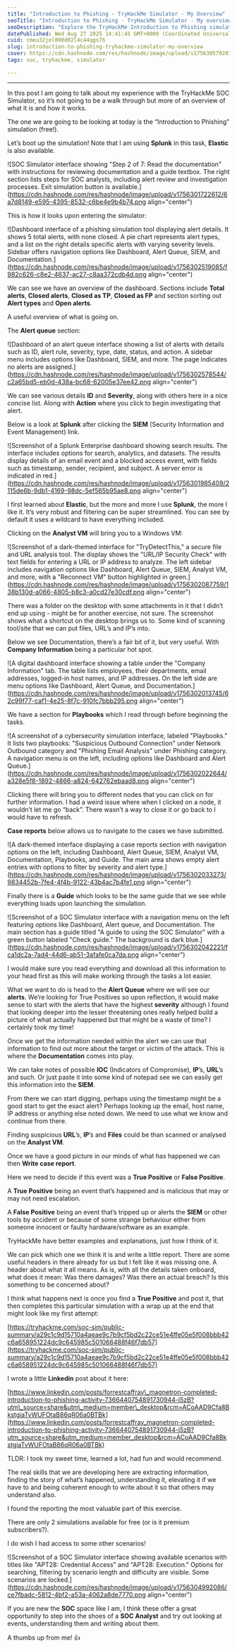 ```yaml
---
title: "Introduction to Phishing - TryHackMe Simulator - My Overview"
seoTitle: "Introduction to Phishing - TryHackMe Simulator - My overview"
seoDescription: "Explore the TryHackMe Introduction to Phishing simulator, learn investigative skills, and get insights into SOC Analyst tasks"
datePublished: Wed Aug 27 2025 14:41:45 GMT+0000 (Coordinated Universal Time)
cuid: cmeu32jel000d02l4c44qgs76
slug: introduction-to-phishing-tryhackme-simulator-my-overview
cover: https://cdn.hashnode.com/res/hashnode/image/upload/v1756305792072/6390dddb-325f-4724-8de5-5ef9c915de4c.png
tags: soc, tryhackme, simulator

---
```


---

In this post I am going to talk about my experience with the TryHackMe SOC Simulator, so it’s not going to be a walk through but more of an overview of what it is and how it works.

The one we are going to be looking at today is the “Introduction to Phishing” simulation (free!).

Let’s boot up the simulation! Note that I am using **Splunk** in this task, **Elastic** is also available.

![SOC Simulator interface showing "Step 2 of 7: Read the documentation" with instructions for reviewing documentation and a guide textbox. The right section lists steps for SOC analysts, including alert review and investigation processes. Exit simulation button is available.](https://cdn.hashnode.com/res/hashnode/image/upload/v1756301722612/6a7d8149-e595-4395-8532-c6be4e9b4b74.png align="center")

This is how it looks upon entering the simulator:

![Dashboard interface of a phishing simulation tool displaying alert details. It shows 5 total alerts, with none closed. A pie chart represents alert types, and a list on the right details specific alerts with varying severity levels. Sidebar offers navigation options like Dashboard, Alert Queue, SIEM, and Documentation.](https://cdn.hashnode.com/res/hashnode/image/upload/v1756302519085/f982c626-c8e2-4637-ac27-c8aa372cdb4d.png align="center")

We can see we have an overview of the dashboard. Sections include **Total alerts**, **Closed alerts**, **Closed as TP**, **Closed as FP** and section sorting out **Alert types** and **Open alerts**.

A useful overview of what is going on.

The **Alert queue** section:

![Dashboard of an alert queue interface showing a list of alerts with details such as ID, alert rule, severity, type, date, status, and action. A sidebar menu includes options like Dashboard, SIEM, and more. The page indicates no alerts are assigned.](https://cdn.hashnode.com/res/hashnode/image/upload/v1756302578544/c2a65bd5-eb0d-438a-bc68-62005e37ee42.png align="center")

We can see various details **ID** and **Severity**, along with others here in a nice concise list. Along with **Action** where you click to begin investigating that alert.

Below is a look at **Splunk** after clicking the **SIEM** (Security Information and Event Management) link.

![Screenshot of a Splunk Enterprise dashboard showing search results. The interface includes options for search, analytics, and datasets. The results display details of an email event and a blocked access event, with fields such as timestamp, sender, recipient, and subject. A server error is indicated in red.](https://cdn.hashnode.com/res/hashnode/image/upload/v1756301985409/2115de6b-9db1-4169-98dc-5ef565b95ae8.png align="center")

I first learned about **Elastic**, but the more and more I use **Splunk**, the more I like it. It’s very robust and filtering can be super streamlined. You can see by default it uses a wildcard to have everything included.

Clicking on the **Analyst VM** will bring you to a Windows VM:

![Screenshot of a dark-themed interface for "TryDetectThis," a secure file and URL analysis tool. The display shows the "URL/IP Security Check" with text fields for entering a URL or IP address to analyze. The left sidebar includes navigation options like Dashboard, Alert Queue, SIEM, Analyst VM, and more, with a "Reconnect VM" button highlighted in green.](https://cdn.hashnode.com/res/hashnode/image/upload/v1756302087759/138b130d-a066-4805-b8c3-a0cd27e30cdf.png align="center")

There was a folder on the desktop with some attachments in it that I didn’t end up using - might be for another exercise, not sure. The screenshot shows what a shortcut on the desktop brings us to. Some kind of scanning tool/site that we can put files, URL’s and IP’s into.

Below we see Documentation, there’s a fair bit of it, but very useful. With **Company Information** being a particular hot spot.

![A digital dashboard interface showing a table under the "Company Information" tab. The table lists employees, their departments, email addresses, logged-in host names, and IP addresses. On the left side are menu options like Dashboard, Alert Queue, and Documentation.](https://cdn.hashnode.com/res/hashnode/image/upload/v1756302013745/62c99f77-caf1-4e25-8f7c-910fc7bbb295.png align="center")

We have a section for **Playbooks** which I read through before beginning the tasks.

![A screenshot of a cybersecurity simulation interface, labeled "Playbooks." It lists two playbooks: "Suspicious Outbound Connection" under Network Outbound category and "Phishing Email Analysis" under Phishing category. A navigation menu is on the left, including options like Dashboard and Alert Queue.](https://cdn.hashnode.com/res/hashnode/image/upload/v1756302022644/a328e5f8-1892-4866-a824-642762ebaad8.png align="center")

Clicking there will bring you to different nodes that you can click on for further information. I had a weird issue where when I clicked on a node, it wouldn’t let me go “back”. There wasn’t a way to close it or go back to I would have to refresh.

**Case reports** below allows us to navigate to the cases we have submitted.

![A dark-themed interface displaying a case reports section with navigation options on the left, including Dashboard, Alert Queue, SIEM, Analyst VM, Documentation, Playbooks, and Guide. The main area shows empty alert entries with options to filter by severity and alert type.](https://cdn.hashnode.com/res/hashnode/image/upload/v1756302033273/9834452b-7fe4-4f4b-9122-43b4ac7b4fe1.png align="center")

Finally there is a **Guide** which looks to be the same guide that we see while everything loads upon launching the simulation.

![Screenshot of a SOC Simulator interface with a navigation menu on the left featuring options like Dashboard, Alert queue, and Documentation. The main section has a guide titled "A guide to using the SOC Simulator" with a green button labeled "Check guide." The background is dark blue.](https://cdn.hashnode.com/res/hashnode/image/upload/v1756302042221/fca1dc2a-7ad4-44d6-ab51-3afafe0ca7da.png align="center")

I would make sure you read everything and download all this information to your head first as this will make working through the tasks a lot easier.

What we want to do is head to the **Alert Queue** where we will see our **alerts**. We’re looking for True Positives so upon reflection, it would make sense to start with the alerts that have the highest **severity** although I found that looking deeper into the lesser threatening ones really helped build a picture of what actually happened but that might be a waste of time? I certainly took my time!

Once we get the information needed within the alert we can use that information to find out more about the target or victim of the attack. This is where the **Documentation** comes into play.

We can take notes of possible **IOC** (Indicators of Compromise), **IP**’s, **URL**’s and such. Or just paste it into some kind of notepad see we can easily get this information into the **SIEM**.

From there we can start digging, perhaps using the timestamp might be a good start to get the exact alert? Perhaps looking up the email, host name, IP address or anything else noted down. We need to use what we know and continue from there.

Finding suspicious **URL**’s, **IP**’s and **Files** could be than scanned or analysed on the **Analyst VM**.

Once we have a good picture in our minds of what has happened we can then **Write case report**.

Here we need to decide if this event was a **True Positive** or **False Positive**.

A **True Positive** being an event that’s happened and is malicious that may or may not need escalation.

A **False Positive** being an event that’s tripped up or alerts the **SIEM** or other tools by accident or because of some strange behaviour either from someone innocent or faulty hardware/software as an example.

TryHackMe have better examples and explanations, just how I think of it.

We can pick which one we think it is and write a little report. There are some useful headers in there already for us but I felt like it was missing one. A header about what it all means. As is, with all the details taken onboard, what does it mean: Was there damages? Was there an actual breach? Is this something to be concerned about?

I think what happens next is once you find a **True Positive** and post it, that then completes this particular simulation with a wrap up at the end that might look like my first attempt:

[https://tryhackme.com/soc-sim/public-summary/a29c1c9d15710a4aeae9c7b9cf5bd2c22ce51e4ffe05e5f008bbb42c6a658951224dc9c645985c501066488f46f7db57](https://tryhackme.com/soc-sim/public-summary/a29c1c9d15710a4aeae9c7b9cf5bd2c22ce51e4ffe05e5f008bbb42c6a658951224dc9c645985c501066488f46f7db57)

I wrote a little **Linkedin** post about it here:

[https://www.linkedin.com/posts/forrestcaffray\_magnetron-completed-introduction-to-phishing-activity-7366440754891730944-j5zB?utm\_source=share&utm\_medium=member\_desktop&rcm=ACoAAD9Cfa8BkstgiaTvWUFOtaB86qR06a0BTBk](https://www.linkedin.com/posts/forrestcaffray_magnetron-completed-introduction-to-phishing-activity-7366440754891730944-j5zB?utm_source=share&utm_medium=member_desktop&rcm=ACoAAD9Cfa8BkstgiaTvWUFOtaB86qR06a0BTBk)

TLDR: I took my sweet time, learned a lot, had fun and would recommend.

The real skills that we are developing here are extracting information, finding the story of what’s happened, understanding it, elevating it if we have to and being coherent enough to write about it so that others may understand also.

I found the reporting the most valuable part of this exercise.

There are only 2 simulations available for free (or is it premium subscribers?).

I do wish I had access to some other scenarios!

![Screenshot of a SOC Simulator interface showing available scenarios with titles like "APT28: Credential Access" and "APT28: Execution." Options for searching, filtering by scenario length and difficulty are visible. Some scenarios are locked.](https://cdn.hashnode.com/res/hashnode/image/upload/v1756304992086/ce7fbadc-5812-4bf2-a53a-4062a8de7770.png align="center")

If you are new the **SOC** space like I am, I think these offer a great opportunity to step into the shoes of a **SOC Analyst** and try out looking at events, understanding them and writing about them.

A thumbs up from me! 👍